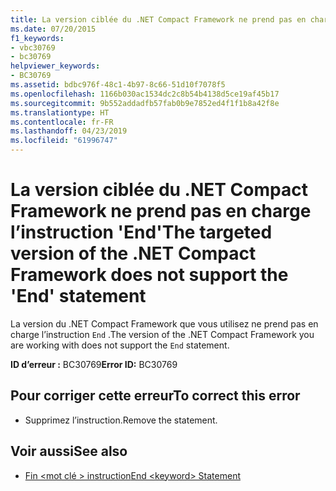 ```yaml
---
title: La version ciblée du .NET Compact Framework ne prend pas en charge l’instruction 'End'
ms.date: 07/20/2015
f1_keywords:
- vbc30769
- bc30769
helpviewer_keywords:
- BC30769
ms.assetid: bdbc976f-48c1-4b97-8c66-51d10f7078f5
ms.openlocfilehash: 1166b030ac1534dc2c8b54b4138d5ce19af45b17
ms.sourcegitcommit: 9b552addadfb57fab0b9e7852ed4f1f1b8a42f8e
ms.translationtype: HT
ms.contentlocale: fr-FR
ms.lasthandoff: 04/23/2019
ms.locfileid: "61996747"
---
```

# <a name="the-targeted-version-of-the-net-compact-framework-does-not-support-the-end-statement"></a><span data-ttu-id="956b5-102">La version ciblée du .NET Compact Framework ne prend pas en charge l’instruction 'End'</span><span class="sxs-lookup"><span data-stu-id="956b5-102">The targeted version of the .NET Compact Framework does not support the 'End' statement</span></span>
<span data-ttu-id="956b5-103">La version du .NET Compact Framework que vous utilisez ne prend pas en charge l’instruction `End` .</span><span class="sxs-lookup"><span data-stu-id="956b5-103">The version of the .NET Compact Framework you are working with does not support the `End` statement.</span></span>  
  
 <span data-ttu-id="956b5-104">**ID d’erreur :** BC30769</span><span class="sxs-lookup"><span data-stu-id="956b5-104">**Error ID:** BC30769</span></span>  
  
## <a name="to-correct-this-error"></a><span data-ttu-id="956b5-105">Pour corriger cette erreur</span><span class="sxs-lookup"><span data-stu-id="956b5-105">To correct this error</span></span>  
  
- <span data-ttu-id="956b5-106">Supprimez l’instruction.</span><span class="sxs-lookup"><span data-stu-id="956b5-106">Remove the statement.</span></span>  
  
## <a name="see-also"></a><span data-ttu-id="956b5-107">Voir aussi</span><span class="sxs-lookup"><span data-stu-id="956b5-107">See also</span></span>

- [<span data-ttu-id="956b5-108">Fin \<mot clé > instruction</span><span class="sxs-lookup"><span data-stu-id="956b5-108">End \<keyword> Statement</span></span>](../../visual-basic/language-reference/statements/end-keyword-statement.md)
